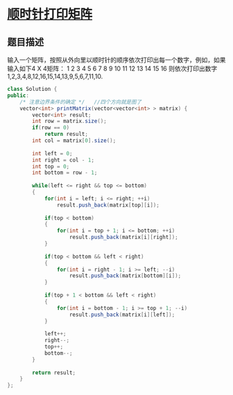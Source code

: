 # [顺时针打印矩阵](https://www.nowcoder.com/practice/9b4c81a02cd34f76be2659fa0d54342a?tpId=13&tqId=11172&tPage=1&rp=1&ru=/ta/coding-interviews&qru=/ta/coding-interviews/question-ranking)

## 题目描述

输入一个矩阵，按照从外向里以顺时针的顺序依次打印出每一个数字，例如，如果输入如下4 X 4矩阵： 1 2 3 4 5 6 7 8 9 10 11 12 13 14 15 16 则依次打印出数字1,2,3,4,8,12,16,15,14,13,9,5,6,7,11,10.



```java
class Solution {
public:
    /* 注意边界条件的确定 */   //四个方向就是图了
    vector<int> printMatrix(vector<vector<int> > matrix) {
        vector<int> result;
        int row = matrix.size();
        if(row == 0)
            return result;
        int col = matrix[0].size();
        
        int left = 0;
        int right = col - 1;
        int top = 0;
        int bottom = row - 1;
        
        while(left <= right && top <= bottom)
        {
            for(int i = left; i <= right; ++i)
                result.push_back(matrix[top][i]);
            
            if(top < bottom)
            {
                for(int i = top + 1; i <= bottom; ++i)
                    result.push_back(matrix[i][right]);
            }
            
            if(top < bottom && left < right)
            {
                for(int i = right - 1; i >= left; --i)
                    result.push_back(matrix[bottom][i]);
            }
            
            if(top + 1 < bottom && left < right)
            {
                for(int i = bottom - 1; i >= top + 1; --i)
                    result.push_back(matrix[i][left]);
            }
            
            left++;
            right--;
            top++;
            bottom--;
        }
        
        return result;
    }
};
```

